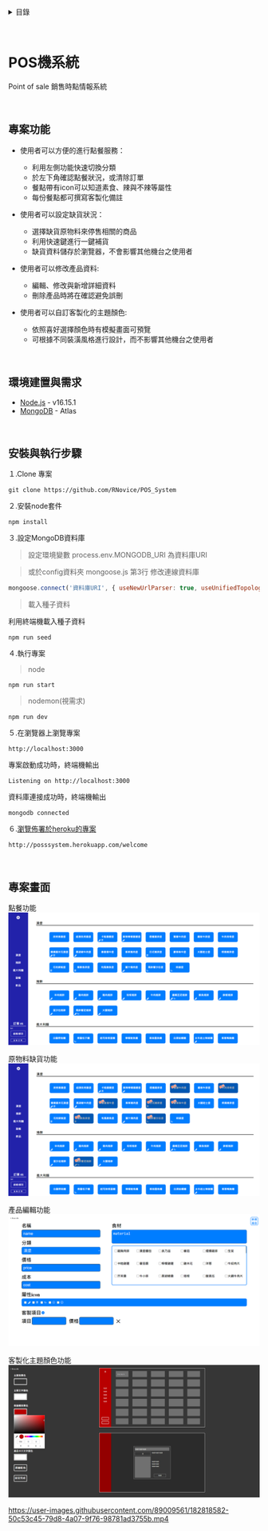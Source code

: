 <details>
  <summary>目錄</summary>
  <ol>
    <li><a href="#POS機系統">POS機系統</a></li>
    <li><a href="#專案功能">專案功能</a></li>
    <li><a href="#環境建置與需求">環境建置與需求</a></li>
    <li><a href="#安裝與執行步驟">安裝與執行步驟</a></li>
    <li><a href="#專案畫面">專案畫面</a></li>
  </ol>
</details>

&nbsp;
# **POS機系統**

Point of sale 銷售時點情報系統

&nbsp;
## **專案功能**

* 使用者可以方便的進行點餐服務：
    * 利用左側功能快速切換分類
    * 於左下角確認點餐狀況，或清除訂單
    * 餐點帶有icon可以知道素食、辣與不辣等屬性
    * 每份餐點都可撰寫客製化備註

* 使用者可以設定缺貨狀況：
    * 選擇缺貨原物料來停售相關的商品
    * 利用快速鍵進行一鍵補貨
    * 缺貨資料儲存於瀏覽器，不會影響其他機台之使用者

* 使用者可以修改產品資料:
    * 編輯、修改與新增詳細資料
    * 刪除產品時將在確認避免誤刪

* 使用者可以自訂客製化的主題顏色:
    * 依照喜好選擇顏色時有模擬畫面可預覽
    * 可根據不同裝潢風格進行設計，而不影響其他機台之使用者

&nbsp;
## **環境建置與需求**

* [Node.js](https://nodejs.org/en/) - v16.15.1
* [MongoDB](https://www.mongodb.com/zh-cn/cloud/atlas/efficiency) - Atlas

&nbsp;
## **安裝與執行步驟**


１.Clone 專案

```properties
git clone https://github.com/RNovice/POS_System
```

２.安裝node套件

```properties
npm install
```

３.設定MongoDB資料庫
> 設定環境變數 process.env.MONGODB_URI 為資料庫URI

> 或於config資料夾 mongoose.js 第3行 修改連線資料庫
```js
mongoose.connect('資料庫URI', { useNewUrlParser: true, useUnifiedTopology: true })
```
> 載入種子資料

利用終端機載入種子資料

```properties
npm run seed
```

４.執行專案
> node
```properties
npm run start
```

> nodemon(視需求)

```properties
npm run dev
```

５.在瀏覽器上瀏覽專案

```
http://localhost:3000
```

專案啟動成功時，終端機輸出
```
Listening on http://localhost:3000
```
資料庫連接成功時，終端機輸出
```
mongodb connected
```

６.[瀏覽佈署於heroku的專案](http://posssystem.herokuapp.com/welcome)
```
http://posssystem.herokuapp.com/welcome
```
&nbsp;
## **專案畫面**

點餐功能
![專案畫面](./public/img/readmeImg/order.png)

原物料缺貨功能
![專案畫面](./public/img/readmeImg/stockout.png)

產品編輯功能
![專案畫面](./public/img/readmeImg/edit.png)

客製化主題顏色功能
![專案畫面](./public/img/readmeImg/color.png)


https://user-images.githubusercontent.com/89009561/182818582-50c53c45-79d8-4a07-9f76-98781ad3755b.mp4

